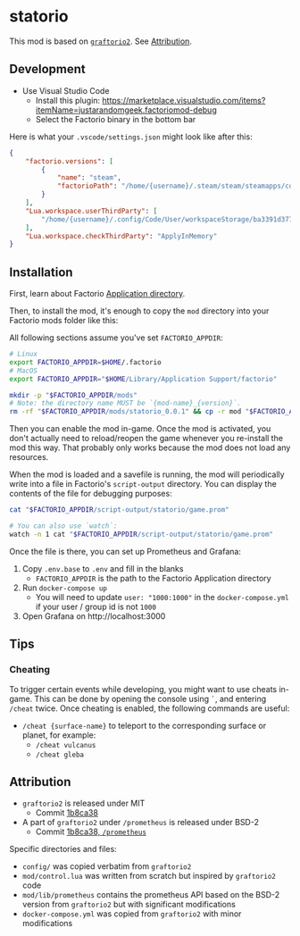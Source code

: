 # statorio

This mod is based on [`graftorio2`](https://github.com/remijouannet/graftorio2).
See [Attribution](#attribution).


## Development

- Use Visual Studio Code
    - Install this plugin: https://marketplace.visualstudio.com/items?itemName=justarandomgeek.factoriomod-debug
    - Select the Factorio binary in the bottom bar

Here is what your `.vscode/settings.json` might look like after this:

```json
{
    "factorio.versions": [
        {
            "name": "steam",
            "factorioPath": "/home/{username}/.steam/steam/steamapps/common/Factorio/bin/x64/factorio"
        }
    ],
    "Lua.workspace.userThirdParty": [
        "/home/{username}/.config/Code/User/workspaceStorage/ba3391d3778925ecb1006e8e1d038d97/justarandomgeek.factoriomod-debug/sumneko-3rd"
    ],
    "Lua.workspace.checkThirdParty": "ApplyInMemory"
}
```


## Installation

First, learn about Factorio [Application directory](https://wiki.factorio.com/Application_directory).

Then, to install the mod, it's enough to copy the `mod` directory into your Factorio mods folder like this:

All following sections assume you've set `FACTORIO_APPDIR`:
```sh
# Linux
export FACTORIO_APPDIR=$HOME/.factorio
# MacOS
export FACTORIO_APPDIR="$HOME/Library/Application Support/factorio"
```

```sh
mkdir -p "$FACTORIO_APPDIR/mods"
# Note: the directory name MUST be `{mod-name}_{version}`.
rm -rf "$FACTORIO_APPDIR/mods/statorio_0.0.1" && cp -r mod "$FACTORIO_APPDIR/mods/statorio_0.0.1"
```

Then you can enable the mod in-game.
Once the mod is activated, you don't actually need to reload/reopen the game whenever you re-install the mod this way.
That probably only works because the mod does not load any resources.

When the mod is loaded and a savefile is running, the mod will periodically write into a file in Factorio's `script-output` directory.
You can display the contents of the file for debugging purposes:

```sh
cat "$FACTORIO_APPDIR/script-output/statorio/game.prom"

# You can also use `watch`:
watch -n 1 cat "$FACTORIO_APPDIR/script-output/statorio/game.prom"
```

Once the file is there, you can set up Prometheus and Grafana:

1. Copy `.env.base` to `.env` and fill in the blanks
    - `FACTORIO_APPDIR` is the path to the Factorio Application directory
2. Run `docker-compose up`
    - You will need to update `user: "1000:1000"` in the `docker-compose.yml` if your user / group id is not `1000`
3. Open Grafana on http://localhost:3000


## Tips

### Cheating

To trigger certain events while developing, you might want to use cheats in-game. This can be done by opening the console using `` ` ``, and entering `/cheat` twice.
Once cheating is enabled, the following commands are useful:

- `/cheat {surface-name}` to teleport to the corresponding surface or planet, for example:
  - `/cheat vulcanus`
  - `/cheat gleba`


## Attribution

- `graftorio2` is released under MIT
  - Commit [1b8ca38](https://github.com/remijouannet/graftorio2/tree/1b8ca38db745c9a8c720022213fd2d067c5600b8)
- A part of `graftorio2` under `/prometheus` is released under BSD-2
  - Commit [1b8ca38, `/prometheus`](https://github.com/remijouannet/graftorio2/tree/1b8ca38db745c9a8c720022213fd2d067c5600b8/prometheus)

Specific directories and files:

- `config/` was copied verbatim from `graftorio2`
- `mod/control.lua` was written from scratch but inspired by `graftorio2` code
- `mod/lib/prometheus` contains the prometheus API based on the BSD-2 version from `graftorio2` but with significant modifications
- `docker-compose.yml` was copied from `graftorio2` with minor modifications
